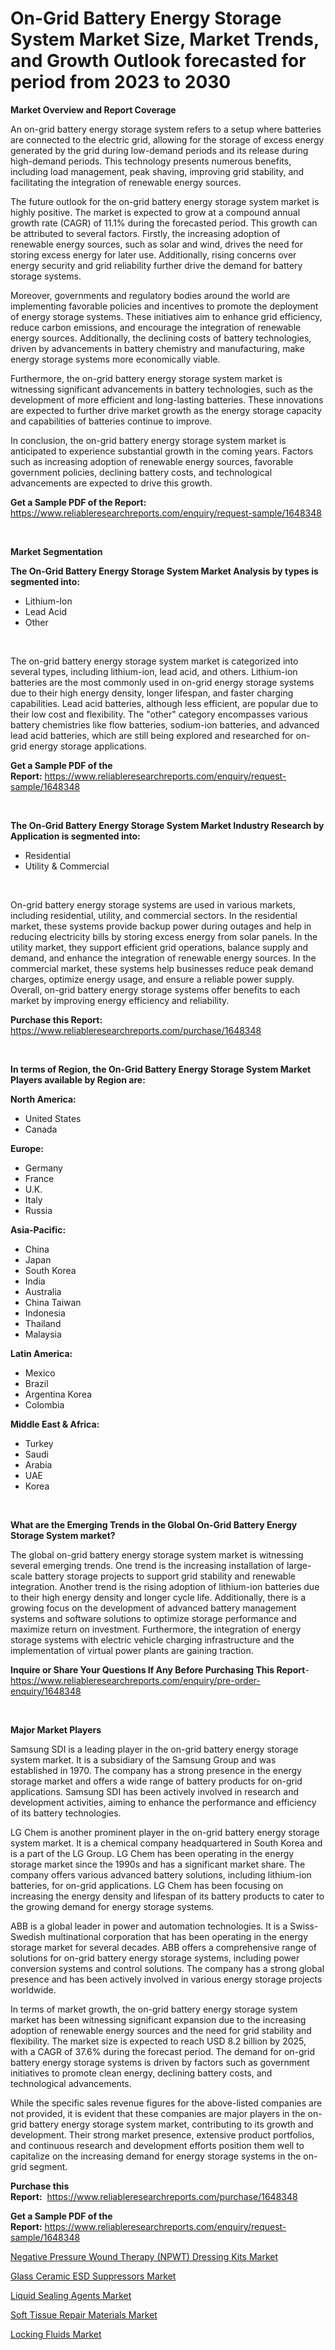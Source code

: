 <p><h1>On-Grid Battery Energy Storage System Market Size, Market Trends, and Growth Outlook forecasted for period from 2023 to 2030</h1></p><p><strong>Market Overview and Report Coverage</strong></p>
<p><p>An on-grid battery energy storage system refers to a setup where batteries are connected to the electric grid, allowing for the storage of excess energy generated by the grid during low-demand periods and its release during high-demand periods. This technology presents numerous benefits, including load management, peak shaving, improving grid stability, and facilitating the integration of renewable energy sources.</p><p>The future outlook for the on-grid battery energy storage system market is highly positive. The market is expected to grow at a compound annual growth rate (CAGR) of 11.1% during the forecasted period. This growth can be attributed to several factors. Firstly, the increasing adoption of renewable energy sources, such as solar and wind, drives the need for storing excess energy for later use. Additionally, rising concerns over energy security and grid reliability further drive the demand for battery storage systems.</p><p>Moreover, governments and regulatory bodies around the world are implementing favorable policies and incentives to promote the deployment of energy storage systems. These initiatives aim to enhance grid efficiency, reduce carbon emissions, and encourage the integration of renewable energy sources. Additionally, the declining costs of battery technologies, driven by advancements in battery chemistry and manufacturing, make energy storage systems more economically viable.</p><p>Furthermore, the on-grid battery energy storage system market is witnessing significant advancements in battery technologies, such as the development of more efficient and long-lasting batteries. These innovations are expected to further drive market growth as the energy storage capacity and capabilities of batteries continue to improve.</p><p>In conclusion, the on-grid battery energy storage system market is anticipated to experience substantial growth in the coming years. Factors such as increasing adoption of renewable energy sources, favorable government policies, declining battery costs, and technological advancements are expected to drive this growth.</p></p>
<p><strong>Get a Sample PDF of the Report:</strong> <a href="https://www.reliableresearchreports.com/enquiry/request-sample/1648348">https://www.reliableresearchreports.com/enquiry/request-sample/1648348</a></p>
<p>&nbsp;</p>
<p><strong>Market Segmentation</strong></p>
<p><strong>The On-Grid Battery Energy Storage System Market Analysis by types is segmented into:</strong></p>
<p><ul><li>Lithium-Ion</li><li>Lead Acid</li><li>Other</li></ul></p>
<p>&nbsp;</p>
<p><p>The on-grid battery energy storage system market is categorized into several types, including lithium-ion, lead acid, and others. Lithium-ion batteries are the most commonly used in on-grid energy storage systems due to their high energy density, longer lifespan, and faster charging capabilities. Lead acid batteries, although less efficient, are popular due to their low cost and flexibility. The "other" category encompasses various battery chemistries like flow batteries, sodium-ion batteries, and advanced lead acid batteries, which are still being explored and researched for on-grid energy storage applications.</p></p>
<p><strong>Get a Sample PDF of the Report:</strong>&nbsp;<a href="https://www.reliableresearchreports.com/enquiry/request-sample/1648348">https://www.reliableresearchreports.com/enquiry/request-sample/1648348</a></p>
<p>&nbsp;</p>
<p><strong>The On-Grid Battery Energy Storage System Market Industry Research by Application is segmented into:</strong></p>
<p><ul><li>Residential</li><li>Utility & Commercial</li></ul></p>
<p>&nbsp;</p>
<p><p>On-grid battery energy storage systems are used in various markets, including residential, utility, and commercial sectors. In the residential market, these systems provide backup power during outages and help in reducing electricity bills by storing excess energy from solar panels. In the utility market, they support efficient grid operations, balance supply and demand, and enhance the integration of renewable energy sources. In the commercial market, these systems help businesses reduce peak demand charges, optimize energy usage, and ensure a reliable power supply. Overall, on-grid battery energy storage systems offer benefits to each market by improving energy efficiency and reliability.</p></p>
<p><strong>Purchase this Report:</strong>&nbsp; <a href="https://www.reliableresearchreports.com/purchase/1648348">https://www.reliableresearchreports.com/purchase/1648348</a></p>
<p>&nbsp;</p>
<p><strong>In terms of Region, the On-Grid Battery Energy Storage System Market Players available by Region are:</strong></p>
<p>
    <p> <strong> North America: </strong>
        <ul>
            <li>United States</li>
            <li>Canada</li>
        </ul>
        </p> 
    <p> <strong> Europe: </strong>
        <ul>
            <li>Germany</li>
            <li>France</li>
            <li>U.K.</li>
            <li>Italy</li>
            <li>Russia</li>
        </ul>
        </p> 
    <p> <strong> Asia-Pacific: </strong>
        <ul>
            <li>China</li>
            <li>Japan</li>
            <li>South Korea</li>
            <li>India</li>
            <li>Australia</li>
            <li>China Taiwan</li>
            <li>Indonesia</li>
            <li>Thailand</li>
            <li>Malaysia</li>
        </ul>
        </p> 
    <p> <strong> Latin America: </strong>
        <ul>
            <li>Mexico</li>
            <li>Brazil</li>
            <li>Argentina Korea</li>
            <li>Colombia</li>
        </ul>
        </p> 
    <p> <strong> Middle East & Africa: </strong>
        <ul>
            <li>Turkey</li>
            <li>Saudi</li>
            <li>Arabia</li>
            <li>UAE</li>
            <li>Korea</li>
        </ul>
    </p>
    </p>
<p>&nbsp;</p>
<p><strong>What are the Emerging Trends in the Global On-Grid Battery Energy Storage System market?</strong></p>
<p><p>The global on-grid battery energy storage system market is witnessing several emerging trends. One trend is the increasing installation of large-scale battery storage projects to support grid stability and renewable integration. Another trend is the rising adoption of lithium-ion batteries due to their high energy density and longer cycle life. Additionally, there is a growing focus on the development of advanced battery management systems and software solutions to optimize storage performance and maximize return on investment. Furthermore, the integration of energy storage systems with electric vehicle charging infrastructure and the implementation of virtual power plants are gaining traction.</p></p>
<p><strong>Inquire or Share Your Questions If Any Before Purchasing This Report</strong>- <a href="https://www.reliableresearchreports.com/enquiry/pre-order-enquiry/1648348">https://www.reliableresearchreports.com/enquiry/pre-order-enquiry/1648348</a></p>
<p>&nbsp;</p>
<p><strong>Major Market Players</strong></p>
<p><p>Samsung SDI is a leading player in the on-grid battery energy storage system market. It is a subsidiary of the Samsung Group and was established in 1970. The company has a strong presence in the energy storage market and offers a wide range of battery products for on-grid applications. Samsung SDI has been actively involved in research and development activities, aiming to enhance the performance and efficiency of its battery technologies.</p><p>LG Chem is another prominent player in the on-grid battery energy storage system market. It is a chemical company headquartered in South Korea and is a part of the LG Group. LG Chem has been operating in the energy storage market since the 1990s and has a significant market share. The company offers various advanced battery solutions, including lithium-ion batteries, for on-grid applications. LG Chem has been focusing on increasing the energy density and lifespan of its battery products to cater to the growing demand for energy storage systems.</p><p>ABB is a global leader in power and automation technologies. It is a Swiss-Swedish multinational corporation that has been operating in the energy storage market for several decades. ABB offers a comprehensive range of solutions for on-grid battery energy storage systems, including power conversion systems and control solutions. The company has a strong global presence and has been actively involved in various energy storage projects worldwide.</p><p>In terms of market growth, the on-grid battery energy storage system market has been witnessing significant expansion due to the increasing adoption of renewable energy sources and the need for grid stability and flexibility. The market size is expected to reach USD 8.2 billion by 2025, with a CAGR of 37.6% during the forecast period. The demand for on-grid battery energy storage systems is driven by factors such as government initiatives to promote clean energy, declining battery costs, and technological advancements.</p><p>While the specific sales revenue figures for the above-listed companies are not provided, it is evident that these companies are major players in the on-grid battery energy storage system market, contributing to its growth and development. Their strong market presence, extensive product portfolios, and continuous research and development efforts position them well to capitalize on the increasing demand for energy storage systems in the on-grid segment.</p></p>
<p><strong>Purchase this Report:</strong>&nbsp;&nbsp;<a href="https://www.reliableresearchreports.com/purchase/1648348">https://www.reliableresearchreports.com/purchase/1648348</a></p>
<p></p>
<p><strong>Get a Sample PDF of the Report:</strong>&nbsp;<a href="https://www.reliableresearchreports.com/enquiry/request-sample/1648348">https://www.reliableresearchreports.com/enquiry/request-sample/1648348</a></p>
<p><p><a href="https://www.linkedin.com/pulse/negative-pressure-wound-therapy-npwt-dressing-kits-market-hljye/">Negative Pressure Wound Therapy (NPWT) Dressing Kits Market</a></p><p><a href="https://github.com/RoccoManning/Market-Research-Report-List-2/blob/main/glass-ceramic-esd-suppressors-market.md">Glass Ceramic ESD Suppressors Market</a></p><p><a href="https://medium.com/@fitanstorm7845/liquid-sealing-agents-market-trends-and-market-analysis-forecasted-for-period-2023-2030-3534abe07f6c">Liquid Sealing Agents Market</a></p><p><a href="https://www.linkedin.com/pulse/soft-tissue-repair-materials-market-size-share-global-analysis-hse9e/">Soft Tissue Repair Materials Market</a></p><p><a href="https://medium.com/@nilltanay7548659/locking-fluids-market-size-and-market-trends-complete-industry-overview-2023-to-2030-cd73155844b4">Locking Fluids Market</a></p></p>